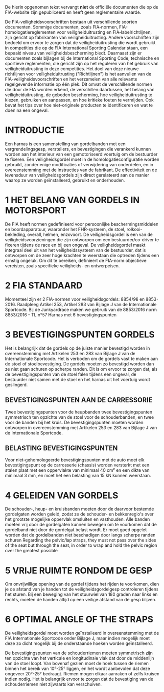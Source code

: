 De hierin opgenomen tekst vervangt **niet** de officiële documenten die op de FIA-website zijn gepubliceerd en heeft geen reglementaire waarde.

De FIA-veiligheidsvoorschriften bestaan uit verschillende soorten documenten. Sommige documenten, zoals FIA-normen, FIA-homologatiereglementen voor veiligheiduitrusting en FIA-labelrichtlijnen, zijn gericht op fabrikanten van veiligheiduitrusting. Andere voorschriften zijn bedoeld om ervoor te zorgen dat de veiligheiduitrusting die wordt gebruikt in competities die op de FIA International Sporting Calendar staan, een bepaald niveau van veiligheidsbescherming biedt. Daarnaast zijn er documenten zoals bijlagen bij de International Sporting Code, technische en sportieve reglementen, die gericht zijn op het reguleren van het gebruik van veiligheiduitrusting in deze competities.
Het doel van deze nieuwe richtlijnen voor veiligheiduitrusting ("Richtlijnen") is het aanvullen van de FIA-veiligheidsvoorschriften en het verzamelen van alle relevante regelgevende informatie op één plek. Dit omvat de verschillende normen die door de FIA worden erkend, de verschillen daartussen, het belang van veiligheiduitrusting, de geboden bescherming, hoe veiligheiduitrusting te kiezen, gebruiken en aanpassen, en hoe kritieke fouten te vermijden. Ook bevat het tips over hoe niet-originele producten te identificeren en wat te doen na een ongeval.

# INTRODUCTIE
Een harnas is een samenstelling van gordelbanden met een vergrendelingsgesp, verstellers, en bevestigingen die verankerd kunnen worden aan het interieur van een gemotoriseerd voertuig om de bestuurder te fixeren. Een veiligheidsgordel moet in de homologatieconfiguratie worden gebruikt, zonder enige modificaties of verwijdering van onderdelen, en in overeenstemming met de instructies van de fabrikant. De effectiviteit en de levensduur van veiligheidsgordels zijn direct gerelateerd aan de manier waarop ze worden geïnstalleerd, gebruikt en onderhouden.

# 1	HET BELANG VAN GORDELS IN MOTORSPORT

De FIA heeft normen gedefinieerd voor persoonlijke beschermingsmiddelen en boordapparatuur, waaronder het FHR-systeem, de stoel, rolkooi-bekleding, overall, helmen, enzovoort. De veiligheidsgordel is een van de veiligheidsvoorzieningen die zijn ontworpen om een bestuurder/co-driver te fixeren tijdens de race en bij een ongeval. De veiligheidsgordel maakt integraal deel uit van het veiligheidssysteem van de bestuurder, dat is ontworpen om de zeer hoge krachten te weerstaan die optreden tijdens een ernstig ongeluk. Om dit te bereiken, definieert de FIA-norm objectieve vereisten, zoals specifieke veiligheids- en ontwerpeisen.

# 2 FIA STANDAARD

Momenteel zijn er 2 FIA-normen voor veiligheidsgordels:
8854/98 en 8853-2016. Raadpleeg Artikel 253, Artikel 283 van Bijlage J van de Internationale Sportcode. Bij de Junkyardrace maken we gebruik van de 8853/2016 norm 
8853/2016 - TL n°57 Harnas met 6 bevestigingspunten

# 3	BEVESTIGINGSPUNTEN GORDELS

Het is belangrijk dat de gordels op de juiste manier bevestigd worden in overeenstemming met Artikelen 253 en 283 van Bijlage J van de Internationale Sportcode.
Het is verboden om de gordels vast te maken aan de stoel of stoelbevestiging. De gordels moeten zo bevestigd worden dan ze niet gaan schuren op scherpe randen. Dit is om ervoor te zorgen dat, als de bevestigingspunten van de stoel falen tijdens een ongeval, de bestuurder niet samen met de stoel en het harnas uit het voertuig wordt geslingerd.

## BEVESTIGINGSPUNTEN AAN DE CARRESSORIE
Twee bevestigingspunten voor de heupbanden twee bevestigingspunten symmetrisch ten opzichte van de stoel voor de schouderbanden, en twee voor de banden bij het kruis.
De bevestigingspunten moeten worden ontworpen in overeenstemming met Artikelen 253 en 283 van Bijlage J van de Internationale Sportcode.

## BELASTING BEVESTIGINGSPUNTEN
Voor niet-gehomologeerde bevestigingspunten met de auto moet elk bevestigingspunt op de carrosserie (chassis) worden versterkt met een stalen plaat met een oppervlakte van minimaal 40 cm² en een dikte van minimaal 3 mm, en moet het een belasting van 15 kN kunnen weerstaan.

# 4 GELEIDEN VAN GORDELS
De schouder-, heup- en kruisbanden moeten door de daarvoor bestemde gordelgaten worden geleid, zodat ze de schouder- en bekkenregio's over het grootste mogelijke oppervlak omsluiten en vasthouden. Alle banden moeten vrij door de gordelgaten kunnen bewegen om te voorkomen dat de gordelband niet door de gordelgat belast wordt.
Er moet goed opgelet worden dat de gordelbanden niet beschadigen door langs scherpe randen schuren
Regarding the pelvic/lap straps, they must not pass over the sides of the seat but through the seat, in order to wrap and hold the pelvic region over the greatest possible 

# 5	VRIJE RUIMTE RONDOM DE GESP
Om onvrijwillige opening van de gordel tijdens het rijden te voorkomen, dien je de afstand van je handen tot de veiligheidsgordelgesp controleren tijdens het sturen. Bij een beweging van het stuurwiel van 180 graden naar links en rechts, moeten de handen altijd op een veilige afstand van de gesp blijven.

# 6 OPTIMAL ANGLE OF THE STRAPS
De veiligheidsgordel moet worden geïnstalleerd in overeenstemming met de FIA Internationale Sportcode onder Bijlage J, maar indien mogelijk moet deze zo dicht mogelijk bij de onderstaande hoeken worden geïnstalleerd.

De bevestigingspunten van de schouderriemen moeten symmetrisch zijn ten opzichte van het verticale en longitudinale vlak dat door de middenlijn van de stoel loopt.
Van bovenaf gezien moet de hoek tussen de riemen binnen het bereik van 10°-25° liggen, en het wordt aanbevolen dat deze ongeveer 20°-25° bedraagt. Riemen mogen elkaar aanraken of zelfs kruisen indien nodig. Het is belangrijk ervoor te zorgen dat de bevestiging van de schouderriemen niet zijwaarts kan verschuiven.